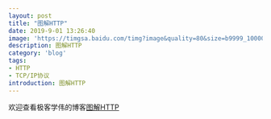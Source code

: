 ```yaml
---
layout: post
title: "图解HTTP"
date: 2019-9-01 13:26:40
image: 'https://timgsa.baidu.com/timg?image&quality=80&size=b9999_10000&sec=1567330825026&di=3cdb48e41cfe77e54d85b31f1d8b2230&imgtype=0&src=http%3A%2F%2Fimg.mp.itc.cn%2Fupload%2F20170509%2F865913c28ac84196972d029d97683314_th.jpg'
description: 图解HTTP
category: 'blog'
tags:
- HTTP
- TCP/IP协议
introduction: 图解HTTP
---
```


欢迎查看极客学伟的博客[图解HTTP](https://blog.csdn.net/qxuewei/article/details/100108137)




